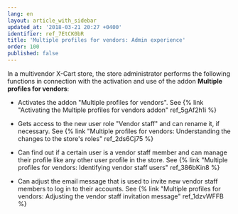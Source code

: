 ```yaml
---
lang: en
layout: article_with_sidebar
updated_at: '2018-03-21 20:27 +0400'
identifier: ref_7EtCK0bR
title: 'Multiple profiles for vendors: Admin experience'
order: 100
published: false
---
```

In a multivendor X-Cart store, the store administrator performs the following functions in connection with the activation and use of the addon **Multiple profiles for vendors**:
   
   * Activates the addon "Multiple profiles for vendors".
        See {% link "Activating the Multiple profiles for vendors addon" ref_5gAf2h1i %}
        
   * Gets access to the new user role "Vendor staff" and can rename it, if necessary. 
        See {% link "Multiple profiles for vendors: Understanding the changes to the store's roles" ref_2ds6Cj75 %}
        
   * Can find out if a certain user is a vendor staff member and can manage their profile like any other user profile in the store.
        See {% link "Multiple profiles for vendors: Identifying vendor staff users" ref_386bKin8 %}
        
   * Can adjust the email message that is used to invite new vendor staff members to log in to their accounts.
        See {% link "Multiple profiles for vendors: Adjusting the vendor staff invitation message" ref_1dzvWFFB %}

